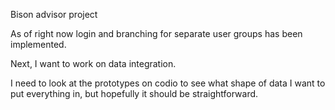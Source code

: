 Bison advisor project 

As of right now login and branching for separate user groups has been implemented. 

Next, I want to work on data integration. 

I need to look at the prototypes on codio to see what shape of data I want to put everything in, but hopefully it should be straightforward. 

